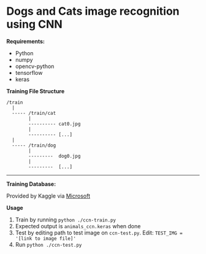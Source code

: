 # Dogs and Cats image recognition using CNN

**Requirements:**
- Python
- numpy
- opencv-python
- tensorflow
- keras

**Training File Structure**

```
/train
  |
  ----- /train/cat
        |
        ---------- cat0.jpg
        |
        ---------- [...]
  |
  ----- /train/dog
        |
        ---------  dog0.jpg
        |
        ---------  [...]
```

---

**Training Database:**

Provided by Kaggle via [Microsoft](https://www.microsoft.com/en-us/download/details.aspx?id=54765)

**Usage**

1. Train by running `python ./ccn-train.py`
2. Expected output is `animals_ccn.keras` when done
3. Test by editing path to test image on `ccn-test.py`. Edit: `TEST_IMG = '[link to image file]'`
4. Run `python ./ccn-test.py`
